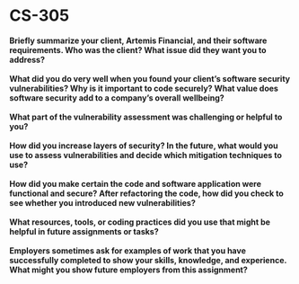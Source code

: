 # CS-305
<b>Briefly summarize your client, Artemis Financial, and their software requirements. Who was the client? What issue did they want you to address?</b><br></br>
<b>What did you do very well when you found your client’s software security vulnerabilities? Why is it important to code securely? What value does software security add to a company’s overall wellbeing?</b><br></br>
<b>What part of the vulnerability assessment was challenging or helpful to you?</b><br></br>
<b>How did you increase layers of security? In the future, what would you use to assess vulnerabilities and decide which mitigation techniques to use?</b><br></br>
<b>How did you make certain the code and software application were functional and secure? After refactoring the code, how did you check to see whether you introduced new vulnerabilities?</b><br></br>
<b>What resources, tools, or coding practices did you use that might be helpful in future assignments or tasks?</b><br></br>
<b>Employers sometimes ask for examples of work that you have successfully completed to show your skills, knowledge, and experience. What might you show future employers from this assignment?</b><br></br>
